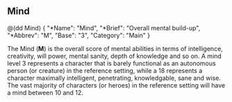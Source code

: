 ## Mind

@(dd Mind)
{ 
  "*Name": "Mind",
  "*Brief": "Overall mental build-up",
  "*Abbrev": "M",
  "Base": "3",
  "Category": "Main"
}

The Mind (**M**) is the overall score of mental abilities in terms of intelligence, 
creativity, will power, mental sanity, depth of knowledge and so on. 
A mind level 3 represents a character that is barely functional as an autonomous person (or
creature) in the reference setting, while a 18 represents a character maximally intelligent, 
penetrating, knowledgable, sane and wise. The vast majority of characters (or heroes)
in the reference setting will have a mind between 10 and 12.

